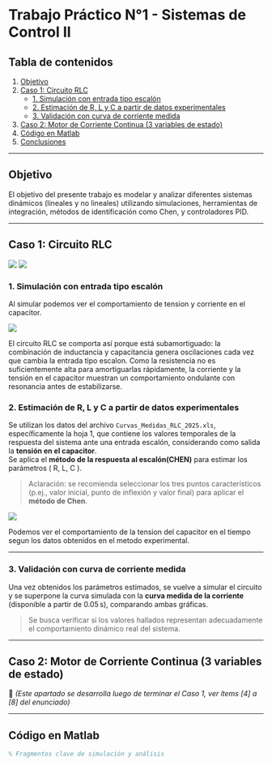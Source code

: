 # Trabajo Práctico N°1 - Sistemas de Control II

## Tabla de contenidos
1. [Objetivo](#objetivo)
2. [Caso 1: Circuito RLC](#caso-1-circuito-rlc-2-variables-de-estado)
    - [1. Simulación con entrada tipo escalón](#1-simulación-con-entrada-tipo-escalón)
    - [2. Estimación de R, L y C a partir de datos experimentales](#2-estimación-de-r-l-y-c-a-partir-de-datos-experimentales)
    - [3. Validación con curva de corriente medida](#3-validación-con-curva-de-corriente-medida)
3. [Caso 2: Motor de Corriente Continua (3 variables de estado)](#caso-2-motor-de-corriente-continua-3-variables-de-estado)
4. [Código en Matlab](#código-en-matlab)
5. [Conclusiones](#conclusiones)

---


## Objetivo

El objetivo del presente trabajo es modelar y analizar diferentes sistemas dinámicos (lineales y no lineales) utilizando simulaciones, herramientas de integración, métodos de identificación como Chen, y controladores PID.

---

## Caso 1: Circuito RLC 
![
](<Imagenes/circuito RLC.png>)
![
](<Imagenes/Variables estado.png>)

### 1. Simulación con entrada tipo escalón

Al simular podemos ver el comportamiento de tension y corriente en el capacitor.

![
](Imagenes/v_e_i_RLC.png)

El circuito RLC se comporta así porque está subamortiguado: la combinación de inductancia y capacitancia genera oscilaciones cada vez que cambia la entrada tipo escalon. Como la resistencia no es suficientemente alta para amortiguarlas rápidamente, la corriente y la tensión en el capacitor muestran un comportamiento ondulante con resonancia antes de estabilizarse.

### 2. Estimación de R, L y C a partir de datos experimentales

Se utilizan los datos del archivo `Curvas_Medidas_RLC_2025.xls`, específicamente la hoja 1, que contiene los valores temporales de la respuesta del sistema ante una entrada escalón, considerando como salida la **tensión en el capacitor**.  
Se aplica el **método de la respuesta al escalón(CHEN)** para estimar los parámetros \( R, L, C \).  
> Aclaración: se recomienda seleccionar los tres puntos característicos (p.ej., valor inicial, punto de inflexión y valor final) para aplicar el **método de Chen**.

![
](Imagenes/Tension_excel.png)

Podemos ver el comportamiento de la tension del capacitor en el tiempo segun los datos obtenidos en el metodo experimental.

---

### 3. Validación con curva de corriente medida

Una vez obtenidos los parámetros estimados, se vuelve a simular el circuito y se superpone la curva simulada con la **curva medida de la corriente** (disponible a partir de 0.05 s), comparando ambas gráficas.

> Se busca verificar si los valores hallados representan adecuadamente el comportamiento dinámico real del sistema.

---

## Caso 2: Motor de Corriente Continua (3 variables de estado)

📌 *(Este apartado se desarrolla luego de terminar el Caso 1, ver ítems [4] a [8] del enunciado)*

---

## Código en Matlab

```matlab
% Fragmentos clave de simulación y análisis

